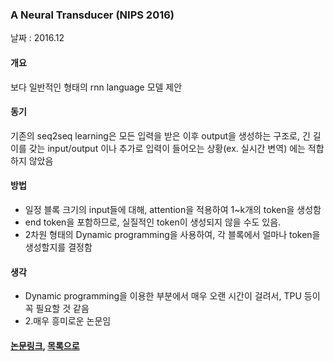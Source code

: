### A Neural Transducer (NIPS 2016) ####
날짜 : 2016.12

#### 개요 ####
보다 일반적인 형태의 rnn language 모델 제안

#### 동기 ####
기존의 seq2seq learning은 모든 입력을 받은 이후 output을 생성하는 구조로, 긴 길이를 갖는 input/output 이나 추가로 입력이 들어오는 상황(ex. 실시간 변역) 에는 적합하지 않았음

#### 방법 ####
- 일정 블록 크기의 input들에 대해, attention을 적용하여 1~k개의 token을 생성함
- end token을 포함하므로, 실질적인 token이 생성되지 않을 수도 있음.
- 2차원 형태의 Dynamic programming을 사용하여, 각 블록에서 얼마나 token을 생성할지를 결정함

#### 생각 ####
- Dynamic programming을 이용한 부분에서 매우 오랜 시간이 걸려서, TPU 등이 꼭 필요할 것 같음
- 2.매우 흥미로운 논문임

#### [논문링크](https://arxiv.org/abs/1511.04868), [목록으로](https://github.com/stanlee5/Note/blob/master/Papers-summary.md) ####
